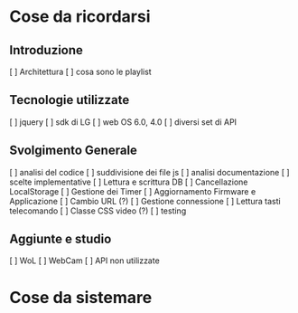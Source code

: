 # Cose da ricordarsi

## Introduzione
[ ] Architettura
    [ ] cosa sono le playlist   

## Tecnologie utilizzate
[ ] jquery 
[ ] sdk di LG
[ ] web OS 6.0, 4.0
[ ] diversi set di API

## Svolgimento Generale
[ ] analisi del codice
    [ ] suddivisione dei file js
[ ] analisi documentazione
[ ] scelte implementative
    [ ] Lettura e scrittura DB
    [ ] Cancellazione LocalStorage
    [ ] Gestione dei Timer
    [ ] Aggiornamento Firmware e Applicazione
    [ ] Cambio URL (?)
    [ ] Gestione connessione
    [ ] Lettura tasti telecomando
    [ ] Classe CSS video (?)
[ ] testing

## Aggiunte e studio
 [ ] WoL
 [ ] WebCam
 [ ] API non utilizzate

# Cose da sistemare
